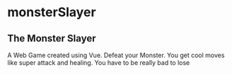# monsterSlayer
## The Monster Slayer
A Web Game created using Vue. Defeat your Monster. You get cool moves like super attack and healing. You have to be really bad to lose
